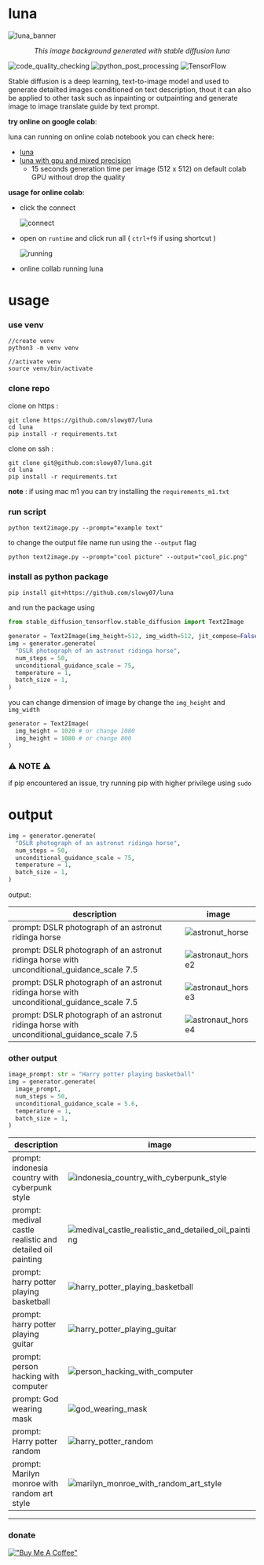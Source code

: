 # luna
![luna_banner](.github/luna_banner.png)
_<p align="center"> This image background generated with stable diffusion luna</p>_


![code_quality_checking](https://img.shields.io/github/workflow/status/slowy07/luna/CodeQL?label=Code%20quality%20check&style=flat-square)
![python_post_processing](https://img.shields.io/github/workflow/status/slowy07/luna/PythonPostPorcessing?label=Python%20Post%20Processing&style=flat-square)
![TensorFlow](https://img.shields.io/badge/TensorFlow-%23FF6F00.svg?style=flat-square&logo=TensorFlow&logoColor=white)


Stable diffusion is a deep learning, text-to-image model and used to generate detailted images
conditioned on text description, thout it can also be applied to other task such as inpainting or outpainting and 
generate image to image translate guide by text prompt.

**try online on google colab**: 

luna can running on online colab notebook you can check here:

- [luna](https://colab.research.google.com/drive/1IyHaYLCPLRurVs-tJJRLbCcO4kr1xlOi?usp=sharing)
- [luna with gpu and mixed precision](https://colab.research.google.com/drive/1ydFWPt6BgPT7i4VmZcs8ttGaFu7dw-cV?usp=sharing) 
  - 15 seconds generation time per image (512 x 512) on default colab GPU without drop the quality


**usage for online colab**:

- click the connect

  ![connect](.github/connect.png)

- open on ``runtime`` and click run all ( ``ctrl+f9`` if using shortcut )
  
  ![running](.github/running.png)

- online collab running luna



# usage
### use venv
```
//create venv
python3 -m venv venv

//activate venv
source venv/bin/activate
```

### clone repo
clone on https :
```
git clone https://github.com/slowy07/luna
cd luna
pip install -r requirements.txt
```

clone on ssh :
```
git clone git@github.com:slowy07/luna.git
cd luna
pip install -r requirements.txt
```

**note** : if using mac m1 you can try installing the ``requirements_m1.txt``

### run script
```
python text2image.py --prompt="example text"
```
to change the output file name run using the `--output` flag
```
python text2image.py --prompt="cool picture" --output="cool_pic.png"
```


###  install as python package
```
pip install git+https://github.com/slowy07/luna
```
and run the package using
```python
from stable_diffusion_tensorflow.stable_diffusion import Text2Image

generator = Text2Image(img_height=512, img_width=512, jit_compose=False)
img = generator.generate(
  "DSLR photograph of an astronut ridinga horse",
  num_steps = 50,
  unconditional_guidance_scale = 75,
  temperature = 1,
  batch_size = 1,
)
```

you can change dimension of image by change the ``img_height`` and ``img_width``

```python
generator = Text2Image(
  img_height = 1020 # or change 1080
  img_height = 1080 # or change 800
)
```

### ⚠️ NOTE ⚠️
if pip encountered an issue, try running pip with higher privilege using `sudo`

# output

```python
img = generator.generate(
  "DSLR photograph of an astronut ridinga horse",
  num_steps = 50,
  unconditional_guidance_scale = 75,
  temperature = 1,
  batch_size = 1,
)
```
output:

| description | image |
| ------ | ----- |
| prompt: DSLR photograph of an astronut ridinga horse | ![astronut_horse](.github/result_output/astronaut_horse.png) |
| prompt: DSLR photograph of an astronut ridinga horse with unconditional_guidance_scale 7.5 | ![astronaut_horse2](.github/result_output/astronaut_horse2.png) |
| prompt: DSLR photograph of an astronut ridinga horse with unconditional_guidance_scale 7.5 | ![astronaut_horse3](.github/result_output/astronaut_horse3.png) |
| prompt: DSLR photograph of an astronut ridinga horse with unconditional_guidance_scale 7.5 | ![astronaut_horse4](.github/result_output/astronaut_horse4.png) |

###  other output

```python
image_prompt: str = "Harry potter playing basketball"
img = generator.generate(
  image_prompt,
  num_steps = 50,
  unconditional_guidance_scale = 5.6,
  temperature = 1,
  batch_size = 1,
)
```

| description | image |
| ------ | ----- |
| prompt: indonesia country with cyberpunk style | ![indonesia_country_with_cyberpunk_style](.github/result_output/indonesia_country_with_cyberpunk_style.png) |
| prompt: medival castle realistic and detailed oil painting | ![medival_castle_realistic_and_detailed_oil_painting](.github/result_output/medival_castle_realistic_and_detailed_oil_painting.png) |
| prompt: harry potter playing basketball | ![harry_potter_playing_basketball](.github/result_output/harry_potter_playing_basket.png) |
| prompt: harry potter playing guitar     | ![harry_potter_playing_guitar](.github/result_output/harry_potter_playing_guitar.png)     |
| prompt: person hacking with computer    | ![person_hacking_with_computer](.github/result_output/person_hacking_with_computer.png) |
| prompt: God wearing mask | ![god_wearing_mask](.github/result_output/god_wearing_mask.png) |
| prompt: Harry potter random | ![harry_potter_random](.github/result_output/harry_potter_random.png) |
| prompt: Marilyn monroe with random  art style | ![marilyn_monroe_with_random_art_style](.github/result_output/marilyn_monroe_with_random_art_style.png) |

---

### donate

[!["Buy Me A Coffee"](https://www.buymeacoffee.com/assets/img/custom_images/orange_img.png)](https://www.buymeacoffee.com/arfyslowy)

